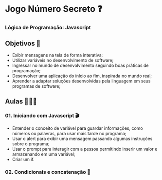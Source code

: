 # Jogo Número Secreto ❓
### Lógica de Programação: Javascript
## Objetivos 🎯
* Exibir mensagens na tela de forma interativa;
* Utilizar variáveis no desenvolvimento de software;
* Ingressar no mundo de desenvolvimento seguindo boas práticas de programação;
* Desenvolver uma aplicação do início ao fim, inspirada no mundo real;
* Aprender a adaptar soluções desenvolvidas pela linguagem em seus programas de software;
## Aulas 👩🏼‍🏫
### 01. Iniciando com Javascript 🎬
* Entender o conceito de variável para guardar informações, como números ou palavras, para usar mais tarde no programa;
* Usar o alert para exibir uma mensagem passando algumas instruções sobre o programa;
* Usar o prompt para interagir com a pessoa permitindo inserir um valor e armazenando em uma variável;
* Criar um if.
### 02. Condicionais e concatenação 📖
